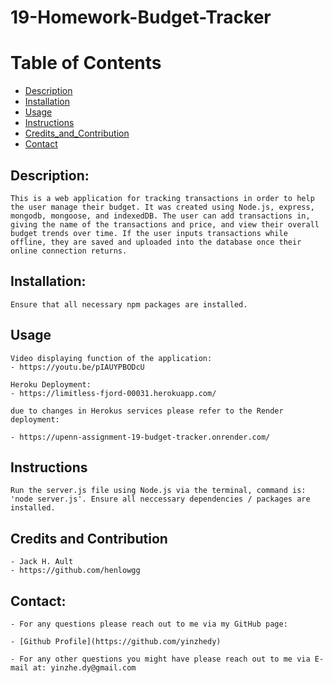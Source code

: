 
# 19-Homework-Budget-Tracker

# Table of Contents



- [Description](#description)
- [Installation](#installation)
- [Usage](#usage)
- [Instructions](#instructions)
- [Credits_and_Contribution](#Credits_and_Contribution)
- [Contact](#contact)

## Description:
    This is a web application for tracking transactions in order to help the user manage their budget. It was created using Node.js, express, mongodb, mongoose, and indexedDB. The user can add transactions in, giving the name of the transactions and price, and view their overall budget trends over time. If the user inputs transactions while offline, they are saved and uploaded into the database once their online connection returns.

## Installation:
    Ensure that all necessary npm packages are installed.

## Usage
    Video displaying function of the application:
    - https://youtu.be/pIAUYPBODcU

    Heroku Deployment:
    - https://limitless-fjord-00031.herokuapp.com/

    due to changes in Herokus services please refer to the Render deployment:

    - https://upenn-assignment-19-budget-tracker.onrender.com/


## Instructions
    Run the server.js file using Node.js via the terminal, command is: 'node server.js'. Ensure all neccessary dependencies / packages are installed. 

## Credits and Contribution
    - Jack H. Ault
    - https://github.com/henlowgg

## Contact:
    - For any questions please reach out to me via my GitHub page:

    - [Github Profile](https://github.com/yinzhedy)

    - For any other questions you might have please reach out to me via E-mail at: yinzhe.dy@gmail.com